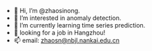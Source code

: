 - 👋 Hi, I’m @zhaosinong.
- 👀 I’m interested in anomaly detection.
- 🌱 I’m currently learning time series prediction.
- 💞️ looking for a job in Hangzhou! 
- 📫 email: zhaosn@nbjl.nankai.edu.cn

